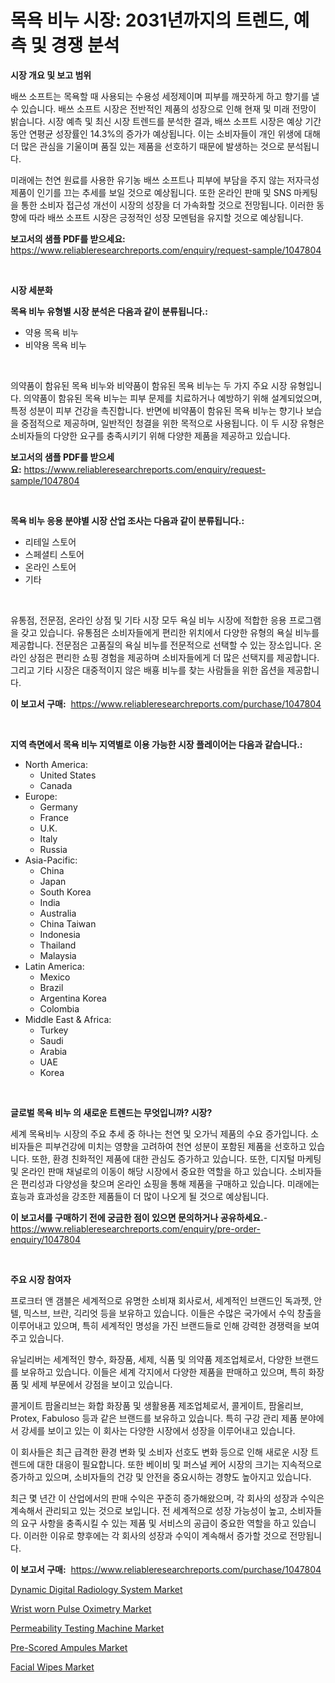 <p><h1>목욕 비누 시장: 2031년까지의 트렌드, 예측 및 경쟁 분석</h1></p><p><strong>시장 개요 및 보고 범위</strong></p>
<p><p>배쓰 소프트는 목욕할 때 사용되는 수용성 세정제이며 피부를 깨끗하게 하고 향기를 낼 수 있습니다. 배쓰 소프트 시장은 전반적인 제품의 성장으로 인해 현재 및 미래 전망이 밝습니다. 시장 예측 및 최신 시장 트렌드를 분석한 결과, 배쓰 소프트 시장은 예상 기간 동안 연평균 성장률인 14.3%의 증가가 예상됩니다. 이는 소비자들이 개인 위생에 대해 더 많은 관심을 기울이며 품질 있는 제품을 선호하기 때문에 발생하는 것으로 분석됩니다. </p><p>미래에는 천연 원료를 사용한 유기농 배쓰 소프트나 피부에 부담을 주지 않는 저자극성 제품이 인기를 끄는 추세를 보일 것으로 예상됩니다. 또한 온라인 판매 및 SNS 마케팅을 통한 소비자 접근성 개선이 시장의 성장을 더 가속화할 것으로 전망됩니다. 이러한 동향에 따라 배쓰 소프트 시장은 긍정적인 성장 모멘텀을 유지할 것으로 예상됩니다.</p></p>
<p><strong>보고서의 샘플 PDF를 받으세요:</strong> <a href="https://www.reliableresearchreports.com/enquiry/request-sample/1047804">https://www.reliableresearchreports.com/enquiry/request-sample/1047804</a></p>
<p>&nbsp;</p>
<p><strong>시장 세분화</strong></p>
<p><strong>목욕 비누 유형별 시장 분석은 다음과 같이 분류됩니다.:</strong></p>
<p><ul><li>약용 목욕 비누</li><li>비약용 목욕 비누</li></ul></p>
<p>&nbsp;</p>
<p><p>의약품이 함유된 목욕 비누와 비약품이 함유된 목욕 비누는 두 가지 주요 시장 유형입니다. 의약품이 함유된 목욕 비누는 피부 문제를 치료하거나 예방하기 위해 설계되었으며, 특정 성분이 피부 건강을 촉진합니다. 반면에 비약품이 함유된 목욕 비누는 향기나 보습을 중점적으로 제공하며, 일반적인 청결을 위한 목적으로 사용됩니다. 이 두 시장 유형은 소비자들의 다양한 요구를 충족시키기 위해 다양한 제품을 제공하고 있습니다.</p></p>
<p><strong>보고서의 샘플 PDF를 받으세요:</strong>&nbsp;<a href="https://www.reliableresearchreports.com/enquiry/request-sample/1047804">https://www.reliableresearchreports.com/enquiry/request-sample/1047804</a></p>
<p>&nbsp;</p>
<p><strong> 목욕 비누 응용 분야별 시장 산업 조사는 다음과 같이 분류됩니다.:</strong></p>
<p><ul><li>리테일 스토어</li><li>스페셜티 스토어</li><li>온라인 스토어</li><li>기타</li></ul></p>
<p>&nbsp;</p>
<p><p>유통점, 전문점, 온라인 상점 및 기타 시장 모두 욕실 비누 시장에 적합한 응용 프로그램을 갖고 있습니다. 유통점은 소비자들에게 편리한 위치에서 다양한 유형의 욕실 비누를 제공합니다. 전문점은 고품질의 욕실 비누를 전문적으로 선택할 수 있는 장소입니다. 온라인 상점은 편리한 쇼핑 경험을 제공하며 소비자들에게 더 많은 선택지를 제공합니다. 그리고 기타 시장은 대중적이지 않은 배횽 비누를 찾는 사람들을 위한 옵션을 제공합니다.</p></p>
<p><strong>이 보고서 구매:</strong>&nbsp; <a href="https://www.reliableresearchreports.com/purchase/1047804">https://www.reliableresearchreports.com/purchase/1047804</a></p>
<p>&nbsp;</p>
<p><strong>지역 측면에서 목욕 비누 지역별로 이용 가능한 시장 플레이어는 다음과 같습니다.:</strong></p>
<p><ul>
    <li>
        North America:
        <ul>
            <li>United States</li>
            <li>Canada</li>
        </ul>
    </li>
    <li>
        Europe:
        <ul>
            <li>Germany</li>
            <li>France</li>
            <li>U.K.</li>
            <li>Italy</li>
            <li>Russia</li>
        </ul>
    </li>
    <li>
        Asia-Pacific:
        <ul>
            <li>China</li>
            <li>Japan</li>
            <li>South Korea</li>
            <li>India</li>
            <li>Australia</li>
            <li>China Taiwan</li>
            <li>Indonesia</li>
            <li>Thailand</li>
            <li>Malaysia</li>
        </ul>
    </li>
    <li>
        Latin America:
        <ul>
            <li>Mexico</li>
            <li>Brazil</li>
            <li>Argentina Korea</li>
            <li>Colombia</li>
        </ul>
    </li>
    <li>
        Middle East & Africa:
        <ul>
            <li>Turkey</li>
            <li>Saudi</li>
            <li>Arabia</li>
            <li>UAE</li>
            <li>Korea</li>
        </ul>
    </li>
    </ul></p>
<p>&nbsp;</p>
<p><strong>글로벌 목욕 비누 의 새로운 트렌드는 무엇입니까? 시장?</strong></p>
<p><p>세계 목욕비누 시장의 주요 추세 중 하나는 천연 및 오가닉 제품의 수요 증가입니다. 소비자들은 피부건강에 미치는 영향을 고려하여 천연 성분이 포함된 제품을 선호하고 있습니다. 또한, 환경 친화적인 제품에 대한 관심도 증가하고 있습니다. 또한, 디지털 마케팅 및 온라인 판매 채널로의 이동이 해당 시장에서 중요한 역할을 하고 있습니다. 소비자들은 편리성과 다양성을 찾으며 온라인 쇼핑을 통해 제품을 구매하고 있습니다. 미래에는 효능과 효과성을 강조한 제품들이 더 많이 나오게 될 것으로 예상됩니다.</p></p>
<p><strong>이 보고서를 구매하기 전에 궁금한 점이 있으면 문의하거나 공유하세요.</strong>- <a href="https://www.reliableresearchreports.com/enquiry/pre-order-enquiry/1047804">https://www.reliableresearchreports.com/enquiry/pre-order-enquiry/1047804</a></p>
<p>&nbsp;</p>
<p><strong>주요 시장 참여자</strong></p>
<p><p>프로크터 앤 갬블은 세계적으로 유명한 소비재 회사로서, 세계적인 브랜드인 독과젯, 안텔, 믹스브, 브란, 긱리엇 등을 보유하고 있습니다. 이들은 수많은 국가에서 수익 창출을 이루어내고 있으며, 특히 세계적인 명성을 가진 브랜드들로 인해 강력한 경쟁력을 보여주고 있습니다. </p><p>유닐리버는 세계적인 향수, 화장품, 세제, 식품 및 의약품 제조업체로서, 다양한 브랜드를 보유하고 있습니다. 이들은 세계 각지에서 다양한 제품을 판매하고 있으며, 특히 화장품 및 세제 부문에서 강점을 보이고 있습니다. </p><p>콜게이트 팜올리브는 화합 화장품 및 생활용품 제조업체로서, 콜게이트, 팜올리브, Protex, Fabuloso 등과 같은 브랜드를 보유하고 있습니다. 특히 구강 관리 제품 분야에서 강세를 보이고 있는 이 회사는 다양한 시장에서 성장을 이루어내고 있습니다.</p><p>이 회사들은 최근 급격한 환경 변화 및 소비자 선호도 변화 등으로 인해 새로운 시장 트렌드에 대한 대응이 필요합니다. 또한 베이비 및 퍼스널 케어 시장의 크기는 지속적으로 증가하고 있으며, 소비자들의 건강 및 안전을 중요시하는 경향도 높아지고 있습니다.</p><p>최근 몇 년간 이 산업에서의 판매 수익은 꾸준히 증가해왔으며, 각 회사의 성장과 수익은 계속해서 관리되고 있는 것으로 보입니다. 전 세계적으로 성장 가능성이 높고, 소비자들의 요구 사항을 충족시킬 수 있는 제품 및 서비스의 공급이 중요한 역할을 하고 있습니다. 이러한 이유로 향후에는 각 회사의 성장과 수익이 계속해서 증가할 것으로 전망됩니다.</p></p>
<p><strong>이 보고서 구매:</strong>&nbsp;&nbsp;<a href="https://www.reliableresearchreports.com/purchase/1047804">https://www.reliableresearchreports.com/purchase/1047804</a></p>
<p><p><a href="https://github.com/RichRobinson5/Market-Research-Report-List-4/blob/main/dynamic-digital-radiology-system-market.md">Dynamic Digital Radiology System Market</a></p><p><a href="https://github.com/gdfhhhj/Market-Research-Report-List-3/blob/main/wrist-worn-pulse-oximetry-market.md">Wrist worn Pulse Oximetry Market</a></p><p><a href="https://scarlet-rocket-c63.notion.site/Permeability-Testing-Machine-Market-Insights-Market-Players-and-Forecast-Till-2031-68083309cfe7480fb85b3c8428b836d7">Permeability Testing Machine Market</a></p><p><a href="https://issuu.com/reportprime-2/docs/pre-scored-ampules-market-size-2030.pptx">Pre-Scored Ampules Market</a></p><p><a href="https://view.publitas.com/reportprime-1/global-facial-wipes-market-size-and-market-trends-insights-and-projections-from-2024-to-2031/">Facial Wipes Market</a></p></p>
